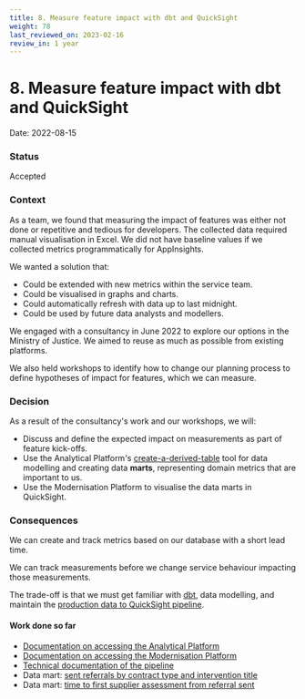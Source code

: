 ```yaml
---
title: 8. Measure feature impact with dbt and QuickSight
weight: 78
last_reviewed_on: 2023-02-16
review_in: 1 year
---
```


# 8. Measure feature impact with dbt and QuickSight

Date: 2022-08-15


### Status

Accepted


### Context

As a team, we found that measuring the impact of features was either not done or repetitive and tedious for developers.
The collected data required manual visualisation in Excel. We did not have baseline values if we collected metrics
programmatically for AppInsights.

We wanted a solution that:

- Could be extended with new metrics within the service team.
- Could be visualised in graphs and charts.
- Could automatically refresh with data up to last midnight.
- Could be used by future data analysts and modellers.

We engaged with a consultancy in June 2022 to explore our options in the Ministry of Justice.
We aimed to reuse as much as possible from existing platforms.

We also held workshops to identify how to change our planning process to define hypotheses of impact for features,
which we can measure.


### Decision

As a result of the consultancy's work and our workshops, we will:

- Discuss and define the expected impact on measurements as part of feature kick-offs.
- Use the Analytical Platform's [create-a-derived-table] tool for data modelling and creating data **marts**,
  representing domain metrics that are important to us.
- Use the Modernisation Platform to visualise the data marts in QuickSight.


### Consequences

We can create and track metrics based on our database with a short lead time.

We can track measurements before we change service behaviour impacting those measurements.

The trade-off is that we must get familiar with [dbt], data modelling, and maintain the [production data to QuickSight pipeline][bi-pipeline].


#### Work done so far

- [Documentation on accessing the Analytical Platform](../get-started/analytical-platform-access.html)
- [Documentation on accessing the Modernisation Platform](../get-started/BI-dashboard-access.html)
- [Technical documentation of the pipeline][bi-pipeline]
- Data mart: [sent referrals by contract type and intervention title](https://github.com/moj-analytical-services/create-a-derived-table/pull/127)
- Data mart: [time to first supplier assessment from referral sent](https://github.com/moj-analytical-services/create-a-derived-table/pull/132)


[create-a-derived-table]: https://github.com/moj-analytical-services/create-a-derived-table
[dbt]: https://docs.getdbt.com/guides/best-practices
[bi-pipeline]: ../integrations.html#data-transformation-pipeline
